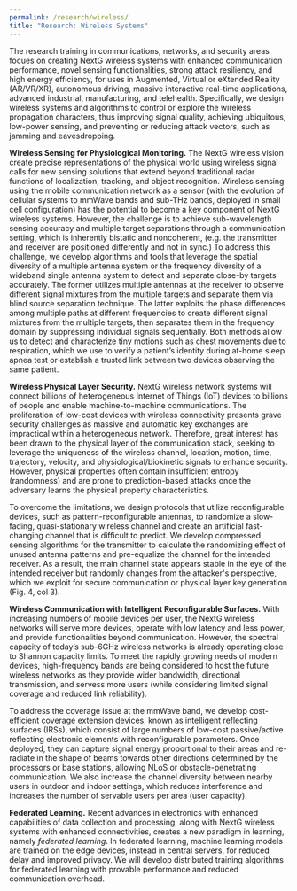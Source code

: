 ```yaml
---
permalink: /research/wireless/
title: "Research: Wireless Systems"
---
```


The research training in communications, networks, and security areas focues on creating NextG wireless systems with enhanced communication performance, novel sensing functionalities, strong attack resiliency, and high energy efficiency, for uses in Augmented, Virtual or eXtended Reality (AR/VR/XR), autonomous driving, massive interactive real-time applications, advanced industrial, manufacturing, and telehealth. Specifically, we design wireless systems and algorithms to control or explore the wireless propagation characters, thus improving signal quality, achieving ubiquitous, low-power sensing, and preventing or reducing attack vectors, such as jamming and eavesdropping.

**Wireless Sensing for Physiological Monitoring.** 
The NextG wireless vision create precise representations of the physical world using wireless signal calls for new sensing solutions that extend beyond traditional radar functions of localization, tracking, and object recognition. Wireless sensing using the mobile communication network as a sensor (with the evolution of cellular systems to mmWave bands and sub-THz bands, deployed in small cell configuration) has the potential to become a key component of NextG wireless systems. However, the challenge is to achieve sub-wavelength sensing accuracy and multiple target separations through a communication setting, which is inherently bistatic and noncoherent, (e.g. the transmitter and receiver are positioned differently and not in sync.) To address this challenge, we develop algorithms and tools that leverage the spatial diversity of a multiple antenna system or the frequency diversity of a wideband single antenna system to detect and separate close-by targets accurately. The former utilizes multiple antennas at the receiver to observe different signal mixtures from the multiple targets and separate them via blind source separation technique. The latter exploits the phase differences among multiple paths at different frequencies to create different signal mixtures from the multiple targets, then separates them in the frequency domain by suppressing individual signals sequentially. Both methods allow us to detect and characterize tiny motions such as chest movements due to respiration, which we use to verify a patient’s identity during
at-home sleep apnea test or establish a trusted link between two devices observing the same patient.

**Wireless Physical Layer Security.**
NextG wireless network systems will connect billions of heterogeneous Internet of Things (IoT) devices to billions of people and enable machine-to-machine communications. The proliferation of low-cost devices with wireless connectivity presents grave security challenges as massive and automatic key exchanges are impractical within a heterogeneous network. Therefore, great interest has been drawn to the physical layer of the communication stack, seeking to leverage the uniqueness of the wireless channel, location, motion, time, trajectory, velocity, and physiological/biokinetic signals to enhance security. However, physical properties often contain insufficient entropy (randomness) and are prone to prediction-based attacks once the adversary learns the physical property characteristics.

To overcome the limitations, we design protocols that utilize reconfigurable devices, such as pattern-reconfigurable antennas, to randomize a slow-fading, quasi-stationary wireless channel and create an artificial fast-changing channel that is difficult to predict. We develop compressed sensing algorithms for the transmitter to calculate the randomizing effect of unused antenna patterns and pre-equalize the channel for the intended receiver. As a result, the main channel state appears stable in the eye of the intended receiver but randomly changes from the attacker's perspective, which we exploit for secure communication or physical layer key generation (Fig. 4, col 3).

**Wireless Communication with Intelligent Reconfigurable Surfaces.** 
With increasing numbers of mobile devices per user, the NextG wireless networks will serve more devices, operate with low latency and less power, and provide functionalities beyond communication. However, the spectral capacity of today’s sub-6GHz wireless networks is already operating close to Shannon capacity limits. To meet the rapidly growing needs of  modern devices, high-frequency bands are being considered to host the future wireless networks as they provide wider bandwidth, directional transmission, and servess more users (while considering limited signal coverage and reduced link reliability). 

To address the coverage issue at the mmWave band, we develop cost-efficient coverage extension devices, known as intelligent reflecting surfaces (IRSs), which consist of large numbers of low-cost passive/active reflecting electronic elements with reconfigurable parameters. Once deployed, they can capture signal energy proportional to their areas and re-radiate in the shape of beams towards other directions determined by the  processors or base stations, allowing NLoS or obstacle-penetrating communication. We also increase the channel diversity between nearby users in outdoor and indoor settings, which reduces interference and increases the number of servable users per area (user capacity).

**Federated Learning.**
Recent advances in electronics with enhanced capabilities of data collection and processing, along with NextG wireless systems with enhanced connectivities, creates a new paradigm in learning, namely *federated learning*. In federated learning, machine learning models are trained on the edge devices, instead in central servers, for reduced delay and improved privacy. We will develop distributed training algorithms for federated learning with provable performance and reduced communication overhead.
